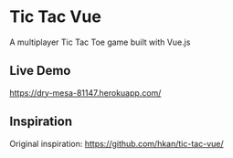# Tic Tac Vue

A multiplayer Tic Tac Toe game built with Vue.js

## Live Demo

https://dry-mesa-81147.herokuapp.com/

## Inspiration

Original inspiration: https://github.com/hkan/tic-tac-vue/
